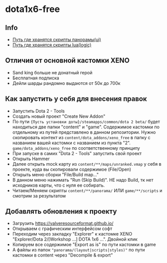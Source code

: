# dota1x6-free

## Info
- [Путь где хранятся скрипты панорамы(ui)](game/dota_addons/xeno_free/scripts)
- [Путь где хранятся скрипты lua(logic)](content/dota_addons/xeno_free/panorama)

## Отличия от основной кастомки XENO
- Sand king больше не донатный герой
- Бесплатная подписка
- Дейли шарды рандомно выдаются от 50к до 700к

## Как запустить у себя для внесения правок
- Запустить Dota 2 - Tools
- Создать новый проект "Create New Addon"
- По пути `{Пусть установки доты}/steamapps/common/dota 2 beta/` будет находиться две папки "content" и "game". Содержимое кастомки по отдельному из путей представлено в данном репозитории. Нужно скопировать контект из `content/dota_addons/xeno_free` в папку с названием вашей кастомки с названием из пункта "2". `game/dota_addons/xeno_free` по соответственному принципу
- При запуске в самих "Dota 2 - Tools" запустить свой проект
- Открыть Hammer
- Далее открыть mock карту из `content/**/maps/unranked.vmap` у себя в проекте, куда вы скопировали содержимое (File/Open)
- Открыть меню сборки "File/Build map..."
- В данном меню нажимать "Run (Skip Build)". НЕ надо Build, тк нет исходников карты, что с нуля ее собирать.
- Читаем/Меняем скрипты `content/**/panorama/` ИЛИ `game/**/scripts` и смотрим за результатом

## Добавлять обновления к проекту
- Загрузить https://valveresourceformat.github.io/
- Открываем с графическим интерфейсом софт
- Переходим через закладку "Explorer" к кастомке XENO "Explorer/Dota 2/[Workshop ...] DOTA 1x6 ...". Двойной клик
- Копируем все содержимое "Export as is" по пути кастомки в game
- А файлы из папок `"panorama/(layout|scripts|styles)"` по пути кастомки в content через "Decompile & export"